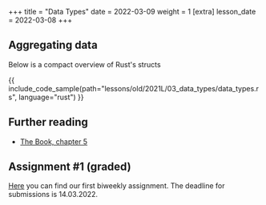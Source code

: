 +++
title = "Data Types"
date = 2022-03-09
weight = 1
[extra]
lesson_date = 2022-03-08
+++

## Aggregating data

Below is a compact overview of Rust's structs

{{ include_code_sample(path="lessons/old/2021L/03_data_types/data_types.rs", language="rust") }}

## Further reading

- [The Book, chapter 5](https://doc.rust-lang.org/book/ch05-00-structs.html)

## Assignment #1 (graded)

[Here](https://classroom.github.com/a/nc92p2Ow) you can find our first biweekly assignment. The deadline for submissions is 14.03.2022.
